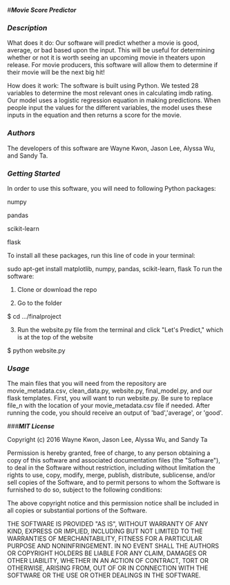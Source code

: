 #***Movie Score Predictor***

### ***Description***
What does it do: Our software will predict whether a movie is good, average, or bad based upon the input. This will be useful for determining whether or not it is worth seeing an upcoming movie in theaters upon release. For movie producers, this software will allow them to determine if their movie will be the next big hit! 

How does it work: The software is built using Python. We tested 28 variables to determine the most relevant ones in calculating imdb rating. Our model uses a logistic regression equation in making predictions. When people input the values for the different variables, the model uses these inputs in the equation and then returns a score for the movie.

### ***Authors***
The developers of this software are Wayne Kwon, Jason Lee, Alyssa Wu, and Sandy Ta.

### ***Getting Started***
In order to use this software, you will need to following Python packages:

numpy

pandas

scikit-learn

flask

To install all these packages, run this line of code in your terminal:

sudo apt-get install matplotlib, numpy, pandas, scikit-learn, flask
To run the software:

1. Clone or download the repo

2. Go to the folder

$ cd .../finalproject

3. Run the website.py file from the terminal and click "Let's Predict," which is at the top of the website

$ python website.py

### ***Usage***

The main files that you will need from the repository are movie_metadata.csv, clean_data.py, website.py, final_model.py, and our flask templates.
First, you will want to run website.py. Be sure to replace file_n with the location of your movie_metadata.csv file if needed. After running the code, you should receive an output of 'bad','average', or 'good'. 

###***MIT License***

Copyright (c) 2016 Wayne Kwon, Jason Lee, Alyssa Wu, and Sandy Ta

Permission is hereby granted, free of charge, to any person obtaining a copy
of this software and associated documentation files (the "Software"), to deal
in the Software without restriction, including without limitation the rights
to use, copy, modify, merge, publish, distribute, sublicense, and/or sell
copies of the Software, and to permit persons to whom the Software is
furnished to do so, subject to the following conditions:

The above copyright notice and this permission notice shall be included in all
copies or substantial portions of the Software.

THE SOFTWARE IS PROVIDED "AS IS", WITHOUT WARRANTY OF ANY KIND, EXPRESS OR
IMPLIED, INCLUDING BUT NOT LIMITED TO THE WARRANTIES OF MERCHANTABILITY,
FITNESS FOR A PARTICULAR PURPOSE AND NONINFRINGEMENT. IN NO EVENT SHALL THE
AUTHORS OR COPYRIGHT HOLDERS BE LIABLE FOR ANY CLAIM, DAMAGES OR OTHER
LIABILITY, WHETHER IN AN ACTION OF CONTRACT, TORT OR OTHERWISE, ARISING FROM,
OUT OF OR IN CONNECTION WITH THE SOFTWARE OR THE USE OR OTHER DEALINGS IN THE
SOFTWARE.
